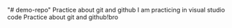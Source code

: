 "# demo-repo" 
Practice about git and github
I am practicing in visual studio code
Practice about git and github!bro